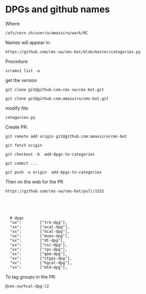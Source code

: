 DPGs and github names
====


Where:

    /afs/cern.ch/user/a/amassiro/work/RC

Names will appear in:

    https://github.com/cms-sw/cms-bot/blob/master/categories.py

    

Procedure:

    scramv1 list -a

get the version

    git clone git@github.com:cms-sw/cms-bot.git

    git clone git@github.com:amassiro/cms-bot.git
    
modify file:

    categories.py
    
    
Create PR:

    git remote add origin git@github.com:amassiro/cms-bot

    git fetch origin

    git checkout -b  add-dpgs-to-categories
    
    git commit ...
       
    git push -u origin  add-dpgs-to-categories
    
    
Then on the web for the PR

    https://github.com/cms-sw/cms-bot/pull/1532


    
    
        
      # dpgs
      "xx":        ["trk-dpg"],
      "xx":        ["ecal-dpg"],
      "xx":        ["hcal-dpg"],
      "xx":        ["muon-dpg"],
      "xx":        ["dt-dpg"],
      "xx":        ["csc-dpg"],
      "xx":        ["rpc-dpg"],
      "xx":        ["gem-dpg"],
      "xx":        ["ctpps-dpg"],
      "xx":        ["hgcal-dpg"],
      "xx":        ["mtd-dpg"],
       
To tag groups in the PR:

    @cms-sw/hcal-dpg-l2
    
    
    
